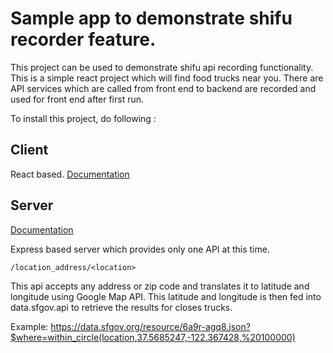 # Sample app to demonstrate shifu recorder feature.

This project can be used to demonstrate shifu api recording functionality. This is a simple react project which will find food trucks near you.
There are API services which are called from front end to backend are recorded and used for front end after first run.

To install this project, do following :


## Client

React based. [Documentation](client/README.md)


## Server
[Documentation](server/README.md)

Express based server which provides only one API at this time.

`/location_address/<location>`

This api accepts any address or zip code and translates it to
latitude and longitude using Google Map API. This latitude and longitude is then fed into data.sfgov.api to retrieve the results for closes trucks.

Example: https://data.sfgov.org/resource/6a9r-agq8.json?$where=within_circle(location,37.5685247,-122.367428,%20100000)
